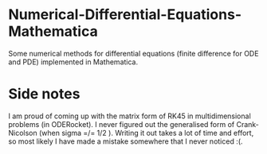 # Numerical-Differential-Equations-Mathematica

Some numerical methods for differential equations (finite difference for ODE and PDE) implemented in Mathematica. 

# Side notes
I am proud of coming up with the matrix form of RK45 in multidimensional problems (in ODERocket).
I never figured out the generalised form of Crank-Nicolson (when sigma =/= 1/2 ). Writing it out takes a lot of time and effort, so most likely I have made a mistake somewhere that I never noticed :(.
